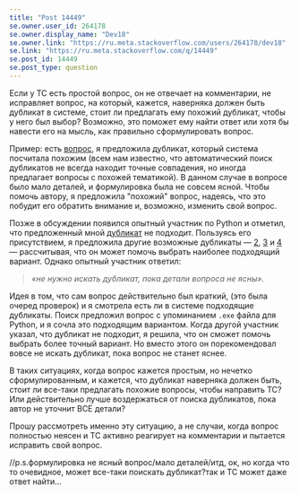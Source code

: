 ```yaml
---
title: "Post 14449"
se.owner.user_id: 264178
se.owner.display_name: "Dev18"
se.owner.link: "https://ru.meta.stackoverflow.com/users/264178/dev18"
se.link: "https://ru.meta.stackoverflow.com/q/14449"
se.post_id: 14449
se.post_type: question
---
```

<p>Если у ТС есть простой вопрос, он не отвечает на комментарии, не исправляет вопрос, на который, кажется, наверняка должен быть дубликат в системе, стоит ли предлагать ему похожий дубликат, чтобы у него был выбор? Возможно, это поможет ему найти ответ или хотя бы навести его на мысль, как правильно сформулировать вопрос.</p>
<p>Пример: есть <a href="https://ru.stackoverflow.com/q/1599763/264178">вопрос</a>, я предложила дубликат, который система посчитала похожим (всем нам известно, что автоматический поиск дубликатов не всегда находит точные совпадения, но иногда предлагает вопросы с похожей тематикой). В данном случае в вопросе было мало деталей, и формулировка была не совсем ясной. Чтобы помочь автору, я предложила &quot;похожий&quot; вопрос, надеясь, что это побудит его обратить внимание и, возможно, изменить свой вопрос.</p>
<p>Позже в обсуждении появился опытный участник по Python и отметил, что предложенный мной <a href="https://ru.stackoverflow.com/q/877213/264178">дубликат</a> не подходит. Пользуясь его присутствием, я предложила другие возможные дубликаты — <a href="https://ru.stackoverflow.com/q/877213/264178">2</a>, <a href="https://ru.stackoverflow.com/q/869375/264178">3</a> и <a href="https://ru.stackoverflow.com/q/1126020/264178">4</a> — рассчитывая, что он может помочь выбрать наиболее подходящий вариант. Однако опытный участник ответил:</p>
<blockquote>
<p><em>«не нужно искать дубликат, пока детали вопроса не ясны».</em></p>
</blockquote>
<p>Идея в том, что сам вопрос действительно был краткий, (это была очеред проверок) и я смотрела есть ли в системе подходящие дубликаты. Поиск предложил вопрос с упоминанием <code>.exe</code> файла для Python, и я сочла это подходящим вариантом. Когда другой участник указал, что дубликат не подходит, я решила, что он сможет помочь выбрать более точный вариант. Но вместо этого он порекомендовал вовсе не искать дубликат, пока вопрос не станет яснее.</p>
<p>В таких ситуациях, когда вопрос кажется простым, но нечетко сформулированным, и кажется, что дубликат наверняка должен быть, стоит ли все-таки предлагать похожие вопросы, чтобы направить ТС? Или действительно лучше воздержаться от поиска дубликатов, пока автор не уточнит ВСЕ детали?</p>
<p>Прошу рассмотреть именно эту ситуацию, а не случаи, когда вопрос полностью неясен и ТС активно реагирует на комментарии и пытается исправить свой вопрос.</p>
<p>//p.s.формулировка не ясный вопрос/мало деталей/итд, ок, но когда что то очевидное, может все-таки поискать дубликат?так и ТС может даже ответ найти...</p>
